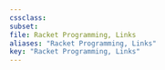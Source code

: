 ```yaml
---
cssclass:
subset:
file: Racket Programming, Links
aliases: "Racket Programming, Links"
key: "Racket Programming, Links"
---
```

